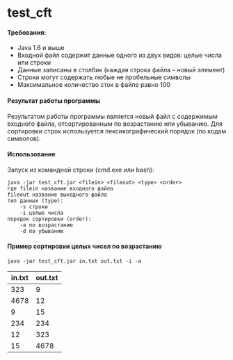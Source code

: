 # test_cft

#### Требования:

* Java 1.6 и выше
* Входной файл содержит данные одного из двух видов: целые числа или строки
* Данные записаны в столбик (каждая строка файла – новый элемент)
* Строки могут содержать любые не пробельные символы
* Максимальное количество сток в файле равно 100

#### Результат работы программы
Результатом работы программы является новый файл с содержимым входного файла,
отсортированным по возрастанию или убыванию. Для сортировки строк используется
лексикографический порядок (по кодам символов).

#### Использование

Запуск из командной строки (cmd.exe или bash):

```no-highlight
java -jar test_cft.jar <filein> <fileout> <type> <order>
где filein название входного файла
fileout название выходного файла
тип данных (type):
    -s строки  
    -i целые числа  
порядок сортировки (order):
    -a по возрастанию
    -d по убыванию
```

#### Пример сортировки целых чисел по возрастанию

`java -jar test_cft.jar in.txt out.txt -i -a`

| in.txt        | out.txt       |  
| ------------- | ------------- |  
| 323           | 9             |  
| 4678          | 12            |  
| 9             | 15            |  
| 234           | 234           |  
| 12            | 323           |  
| 15            | 4678          |  
